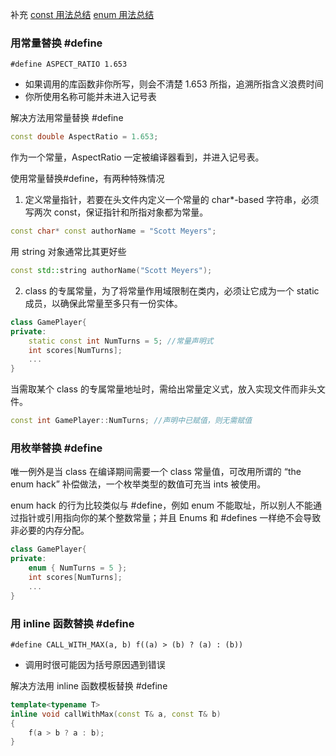 补充 [const 用法总结](https://github.com/yuedaokong/Effective-Cpp-Learing/blob/main/Accustoming%20Yourself%20to%20C%2B%2B/02/const%E7%94%A8%E6%B3%95%E6%80%BB%E7%BB%93.md) [enum 用法总结](https://blog.csdn.net/qq_39344285/article/details/115206889?ops_request_misc=%257B%2522request%255Fid%2522%253A%2522165102658816781483759880%2522%252C%2522scm%2522%253A%252220140713.130102334..%2522%257D&request_id=165102658816781483759880&biz_id=0&utm_medium=distribute.pc_search_result.none-task-blog-115206889-null-null-2~all~top_click~default-2-115206889.142^v9^control,157^v4^control&utm_term=enum&spm=1018.2226.3001.4187)

### 用常量替换 #define
`#define ASPECT_RATIO 1.653` 
- 如果调用的库函数非你所写，则会不清楚 1.653 所指，追溯所指含义浪费时间
- 你所使用名称可能并未进入记号表

解决方法用常量替换 #define
```cpp
const double AspectRatio = 1.653;
```
作为一个常量，AspectRatio 一定被编译器看到，并进入记号表。

使用常量替换#define，有两种特殊情况
1. 定义常量指针，若要在头文件内定义一个常量的 char*-based 字符串，必须写两次 const，保证指针和所指对象都为常量。
```cpp
const char* const authorName = "Scott Meyers";
```
用 string 对象通常比其更好些
```cpp
const std::string authorName("Scott Meyers");
```
2. class 的专属常量，为了将常量作用域限制在类内，必须让它成为一个 static 成员，以确保此常量至多只有一份实体。
```cpp
class GamePlayer{
private:
	static const int NumTurns = 5; //常量声明式
	int scores[NumTurns];
	...
}
``` 
当需取某个 class 的专属常量地址时，需给出常量定义式，放入实现文件而非头文件。
```cpp
const int GamePlayer::NumTurns; //声明中已赋值，则无需赋值
```
### 用枚举替换 #define
唯一例外是当 class 在编译期间需要一个 class 常量值，可改用所谓的 “the enum hack” 补偿做法，一个枚举类型的数值可充当 ints 被使用。

enum hack 的行为比较类似与 #define，例如 enum 不能取址，所以别人不能通过指针或引用指向你的某个整数常量；并且 Enums 和 #defines 一样绝不会导致非必要的内存分配。
```cpp
class GamePlayer{
private:
	enum { NumTurns = 5 };
	int scores[NumTurns];
	... 
}
```
### 用 inline 函数替换 #define
`#define CALL_WITH_MAX(a, b) f((a) > (b) ? (a) : (b))` 
- 调用时很可能因为括号原因遇到错误

解决方法用 inline 函数模板替换 #define
```cpp
template<typename T>
inline void callWithMax(const T& a, const T& b)
{
	f(a > b ? a : b);
}
```
